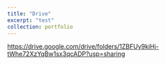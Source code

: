 ```yaml
---
title: "Drive"
excerpt: "test"
collection: portfolio
---
```


https://drive.google.com/drive/folders/1ZBFUy9kiHj-tWhe72XzYqBw1sx3qcADP?usp=sharing